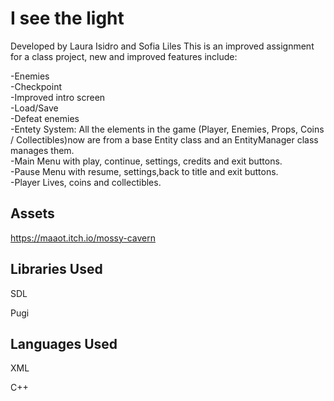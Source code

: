# I see the light

Developed by Laura Isidro and Sofia Liles
This is an improved assignment for a class project, new and improved features include:

-Enemies  
-Checkpoint  
-Improved intro screen  
-Load/Save  
-Defeat enemies  
-Entety System: All the elements in the game (Player, Enemies, Props, Coins / Collectibles)now 
are from a base Entity class and an EntityManager class manages them.  
-Main Menu with play, continue, settings, credits and exit buttons.  
-Pause Menu with resume, settings,back to title and exit buttons.  
-Player Lives, coins and collectibles.


## Assets

https://maaot.itch.io/mossy-cavern

## Libraries Used

SDL

Pugi


## Languages Used

XML

C++
